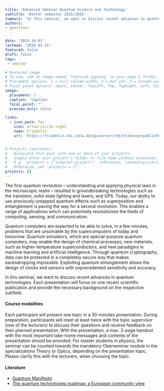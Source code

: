 ```yaml
---
title: 'Advanced Seminar Quantum Science and Technology'
subtitle: 'Winter semester 2025/2026'
summary: 'In this seminar, we want to discuss recent advances in quantum technologies. Each presentation will focus on one recent scientific publication and provide the necessary background on the respective subfield.'
authors:
- gaerttner


date: "2025-10-01"
lastmod: "2026-03-31"
featured: false
draft: false
tags:
 - seminar

# Featured image
# To use, add an image named `featured.jpg/png` to your page's folder.
# Placement options: 1 = Full column width, 2 = Out-set, 3 = Screen-width
# Focal point options: Smart, Center, TopLeft, Top, TopRight, Left, Right, BottomLeft, Bottom, BottomRight
image:
  placement: 2
  caption: 'Caption'
  focal_point: ""
  preview_only: false

links:
  - icon_pack: fas
    icon: arrow-circle-right
    name: Friedolin
    url: 'https://friedolin.uni-jena.de/qisserver/rds?state=verpublish&status=init&vmfile=no&publishid=243241&moduleCall=webInfo&publishConfFile=webInfo&publishSubDir=veranstaltung'


# Projects (optional).
#   Associate this post with one or more of your projects.
#   Simply enter your project's folder or file name without extension.
#   E.g. `projects = ["internal-project"]` references `content/project/deep-learning/index.md`.
#   Otherwise, set `projects = []`.
projects: []
---
```


The first quantum revolution – understanding and applying physical laws in the microscopic realm – resulted in groundbreaking technologies such as the transistor, solid-state lighting and lasers, and GPS. Today, our ability to use previously untapped quantum effects such as superposition and entanglement is paving the way for a second revolution. This enables a range of applications which can potentially revolutionize the fields of computing, sensing, and communication.

Quantum computers are expected to be able to solve, in a few minutes, problems that are unsolvable by the supercomputers of today and tomorrow. Quantum simulators, which are special-purpose quantum computers, may enable the design of chemical processes, new materials, such as higher-temperature superconductors, and new paradigms in machine learning and artificial intelligence. Through quantum cryptography, data can be protected in a completely secure way that makes eavesdropping impossible. Exploiting quantum entanglement allows the design of clocks and sensors with unprecedented sensitivity and accuracy.

In this seminar, we want to discuss recent advances in quantum technologies. Each presentation will focus on one recent scientific publication and provide the necessary background on the respective subfield. 

#### Course modalities

Each participant will present one topic in a 30-minutes presentation. During preparation, participants will meet at least twice with the topic supervisor (one of the lecturers) to discuss their questions and receive feedback on their planned presentation. With the presentation, a max. 2-page handout with the most important take-home messages and contents of the presentation should be provided. For master students in physics, the seminar can be counted towards the mandatory Oberseminar module in the specializations Theory or Optics, depending on the presentation topic. Please clarify this with the lecturers, when choosing the topic.


#### Literature
- [Quantum Manifesto](https://qt.eu/media/pdf/93056_Quantum-Manifesto_WEB.pdf) 
- [The quantum technologies roadmap: a European community view](https://iopscience.iop.org/article/10.1088/1367-2630/aad1ea)


